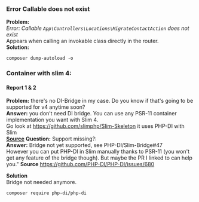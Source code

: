 ### Error Callable does not exist  
**Problem:**   
*Error: Callable `App\Controllers\Locations\MigrateContactAction` does not exist*   
Appears when calling an invokable class directly in the router.  
**Solution:**     
```
composer dump-autoload -o
```

### Container with slim 4:
#### Report 1 & 2
**Problem:** there's no DI-Bridge in my case. Do you know if that's going to be supported for v4 anytime soon?  
**Answer:** you don’t need DI bridge. You can use any PSR-11 container implementation you want with Slim 4.  
Go look at https://github.com/slimphp/Slim-Skeleton it uses PHP-DI with Slim   
**[Source](https://github.com/slimphp/Slim/issues/2770#issuecomment-517960368)** 
**Question:** Support missing?:   
**Answer:** Bridge not yet supported, see PHP-DI/Slim-Bridge#47  
However you can put PHP-DI in Slim manually thanks to PSR-11 (you won't get any feature of the bridge though). But maybe the PR I linked to can help you."
**Source** https://github.com/PHP-DI/PHP-DI/issues/680  

**Solution**  
Bridge not needed anymore.    
```
composer require php-di/php-di
```
